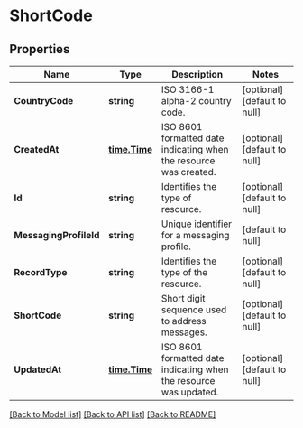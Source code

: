 # ShortCode

## Properties
Name | Type | Description | Notes
------------ | ------------- | ------------- | -------------
**CountryCode** | **string** | ISO 3166-1 alpha-2 country code. | [optional] [default to null]
**CreatedAt** | [**time.Time**](time.Time.md) | ISO 8601 formatted date indicating when the resource was created. | [optional] [default to null]
**Id** | **string** | Identifies the type of resource. | [optional] [default to null]
**MessagingProfileId** | **string** | Unique identifier for a messaging profile. | [default to null]
**RecordType** | **string** | Identifies the type of the resource. | [optional] [default to null]
**ShortCode** | **string** | Short digit sequence used to address messages. | [optional] [default to null]
**UpdatedAt** | [**time.Time**](time.Time.md) | ISO 8601 formatted date indicating when the resource was updated. | [optional] [default to null]

[[Back to Model list]](../README.md#documentation-for-models) [[Back to API list]](../README.md#documentation-for-api-endpoints) [[Back to README]](../README.md)

